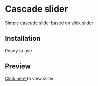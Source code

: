 # Cascade slider

Simple cascade slider based on slick slider

## Installation

Ready to use

## Preview

[Click here ](https://nkgrand.github.io/cascade_slider/) to view slider.